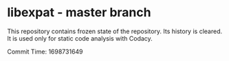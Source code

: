 # libexpat - master branch

This repository contains frozen state of the repository.
Its history is cleared. It is used only for static code
analysis with Codacy.

Commit Time: 1698731649